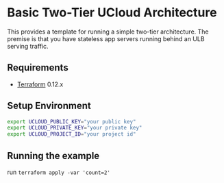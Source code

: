 # Basic Two-Tier UCloud Architecture

This provides a template for running a simple two-tier architecture. The premise is that you have stateless app servers running behind
an ULB serving traffic.

## Requirements

- [Terraform](https://www.terraform.io/downloads.html) 0.12.x

## Setup Environment

```sh
export UCLOUD_PUBLIC_KEY="your public key"
export UCLOUD_PRIVATE_KEY="your private key"
export UCLOUD_PROJECT_ID="your project id"
```

## Running the example

run `terraform apply -var 'count=2'`
